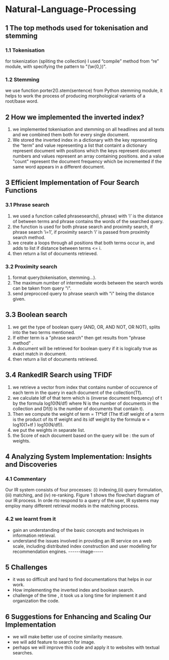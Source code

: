 # Natural-Language-Processing

## 1 The top methods used for tokenisation and stemming
### 1.1 Tokenisation
for tokenization (spliting the collection) I used “compile” method from “re” module, with
specifying the pattern to "(\w{0,})".
### 1.2 Stemming
we use function porter2().stem(sentence) from Python stemming module, it helps to work
the process of producing morphological variants of a root/base word.
## 2 How we implemented the inverted index?
1. we implemented tokenisation and stemming on all headlines and all texts and we
combined them both for every single document.
2. We stored the inverted index in a dictionary with the key representing the “term”
and value representing a list that containt a dictionary represent document with positions
which the keys represent document numbers and values represent an array containing
positions.
and a value "count" represent the document frequency which be incremented if the same
word appears in a different document.
## 3 Efficient Implementation of Four Search Functions
### 3.1 Phrase search
1. we used a function called phrasesearch(i, phrase) with ’i’ is the distance of between
terms and phrase contains the words of the searched query.
2. the function is used for both phrase search and proximity search, if phrase search ’i=1’,
if proximity search ’i’ is passed from proximity search method.
3. we create a loops through all positions that both terms occur in, and adds to list if
distance between terms <= i.
4. then return a list of documents retrieved.
### 3.2 Proximity search
1. format query(tokenisation, stemming...).
2. The maximum number of intermediate words between the search words can be taken
from query "i".
3. send preprocced query to phrase search with "i" being the distance given.

## 3.3 Boolean search
1. we get the type of boolean query (AND, OR, AND NOT, OR NOT), splits into the
two terms mentioned.
2. If either term is a "phrase search" then get results from "phrase method" .
3. A document will be retrieved for boolean query if it is logically true as exact match in
document.
4. then return a list of documents retrieved.
## 3.4 RankedIR Search using TFIDF
1. we retrieve a vector from index that contains number of occurence of each term in the
query in each document of the collection(Tf).
2. we calculate Idf of that term which is (inverse document frequency) of t by the formula
log10(N/df) where N is the number of documents in the collection and Df(t) is the number
of documents that contain t).
3. Then we compute the weight of term = Tf*Idf (The tf.idf weight of a term is the
product of its tf weight and its idf weight by the formula w = log10(1+tf ) log10(N/df)).
4. we put the weights in separate list.
5. the Score of each document based on the query will be : the sum of weights.
## 4 Analyzing System Implementation: Insights and Discoveries
### 4.1 Commentary
Our IR system consists of four processes: (i) indexing,(ii) query formulation, (iii) matching,
and (iv) re-ranking.
Figure 1 shows the flowchart diagram of our IR process. In orde rto respond to a query of
the user, IR systems may employ many different retrieval models in the matching process.
### 4.2 we learnt from it
- gain an understanding of the basic concepts and techniques in information retrieval.
- understand the issues involved in providing an IR service on a web scale, including
distributed index construction and user modelling for recommendation engines.
------image-----
## 5 Challenges
- it was so difficult and hard to find documentations that helps in our work.
- How implementing the inverted index and boolean search.
- challenge of the time , it took us a long time for implement it and organization the code.
## 6 Suggestions for Enhancing and Scaling Our Implementation
- we will make better use of cocine similarity measure.
- we will add feature to search for image.
- perhaps we will improve this code and apply it to websites with textual searches.
